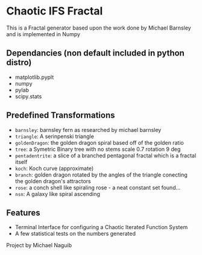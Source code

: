 # Chaotic IFS Fractal
This is a Fractal generator based upon the work done by Michael Barnsley
and is implemented in Numpy

## Dependancies (non default included in python distro)
+ matplotlib.pyplt
+ numpy
+ pylab
+ scipy.stats

## Predefined Transformations
+ ```barnsley```: barnsley fern as researched by michael barnsley
+ ```triangle```: A serinpenski triangle
+ ```goldenDragon```: the golden dragon spiral based off of the golden ratio
+ ```tree```: a Symetric Binary tree with no stems scale 0.7 rotation 9 deg
+ ```pentadentrite```: a slice of a branched pentagonal fractal which is a fractal itself
+ ```koch```: Koch curve (approximate)
+ ```branch```: golden dragon rotated by the angles of the triangle conecting the golden dragon's attractors
+ ```rose```: a conch shell like spiraling rose - a neat constant set found...
+ ```nsn```: A galaxy like spiral ascending

## Features
+ Terminal Interface for configuring a Chaotic Iterated Function System
+ A few statistical tests on the numbers generated

Project by Michael Naguib


